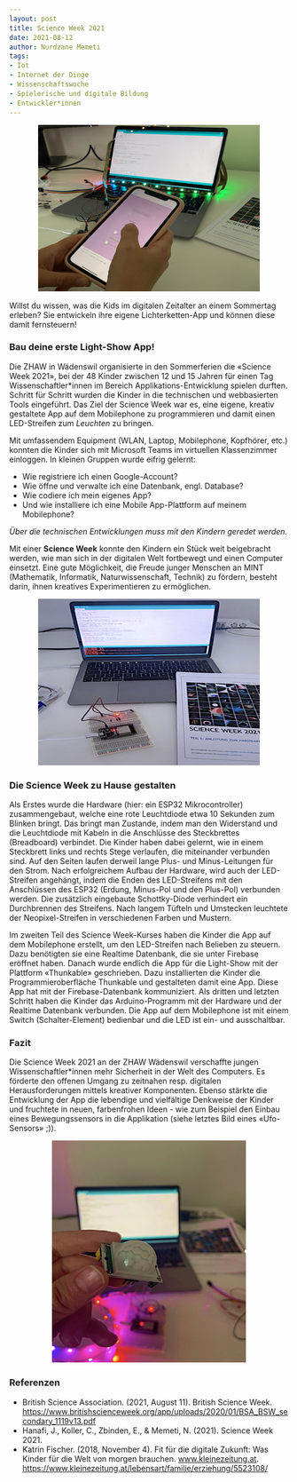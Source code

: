 ```yaml
--- 
layout: post
title: Science Week 2021 
date: 2021-08-12
author: Nurdzane Memeti
tags: 
- Iot
- Internet der Dinge
- Wissenschaftswoche
- Spielerische und digitale Bildung
- Entwickler*innen
---
```


<p align="center">
  <img width="400" height="300" src="/assets/images/post_20210812/5_ScienceWeek.png">
</p>

Willst du wissen, was die Kids im digitalen Zeitalter an einem Sommertag erleben? Sie entwickeln ihre eigene Lichterketten-App und können diese damit fernsteuern! 


### Bau deine erste Light-Show App!

Die ZHAW in Wädenswil organisierte in den Sommerferien die «Science Week 2021», bei der 48 Kinder zwischen 12 und 15 Jahren für einen Tag Wissenschaftler*innen im Bereich Applikations-Entwicklung spielen durften. Schritt für Schritt wurden die Kinder in die technischen und webbasierten Tools eingeführt. Das Ziel der Science Week war es, eine eigene, kreativ gestaltete App auf dem Mobilephone zu programmieren und damit einen LED-Streifen zum *Leuchten* zu bringen. 

Mit umfassendem Equipment (WLAN, Laptop, Mobilephone, Kopfhörer, etc.) konnten die Kinder sich mit Microsoft Teams im virtuellen Klassenzimmer einloggen.
In kleinen Gruppen wurde eifrig gelernt:
-	Wie registriere ich einen Google-Account?
-	Wie öffne und verwalte ich eine Datenbank, engl. Database?
-	Wie codiere ich mein eigenes App? 
-	Und wie installiere ich eine Mobile App-Plattform auf meinem Mobilephone?

*Über die technischen Entwicklungen muss mit den Kindern geredet werden.*

Mit einer **Science Week** konnte den Kindern ein Stück weit beigebracht werden, wie man sich in der digitalen Welt fortbewegt und einen Computer einsetzt. Eine gute Möglichkeit, die Freude junger Menschen an MINT (Mathematik, Informatik, Naturwissenschaft, Technik) zu fördern, besteht darin, ihnen kreatives Experimentieren zu ermöglichen. 


<p align="center">
  <img width="400" height="300" src="/assets/images/post_20210812/0_ScienceWeek.png">
</p>

### Die Science Week zu Hause gestalten

Als Erstes wurde die Hardware (hier: ein ESP32 Mikrocontroller) zusammengebaut, welche eine rote Leuchtdiode etwa 10 Sekunden zum Blinken bringt. Das bringt man Zustande, indem man den Widerstand und die Leuchtdiode mit Kabeln in die Anschlüsse des Steckbrettes (Breadboard) verbindet. Die Kinder haben dabei gelernt, wie in einem Steckbrett links und rechts Stege verlaufen, die miteinander verbunden sind. Auf den Seiten laufen derweil lange Plus- und Minus-Leitungen für den Strom. Nach erfolgreichem Aufbau der Hardware, wird auch der LED-Streifen angehängt, indem die Enden des LED-Streifens mit den Anschlüssen des ESP32 (Erdung, Minus-Pol und den Plus-Pol) verbunden werden. Die zusätzlich eingebaute Schottky-Diode verhindert ein Durchbrennen des Streifens. Nach langem Tüfteln und Umstecken leuchtete der Neopixel-Streifen in verschiedenen Farben und Mustern.

Im zweiten Teil des Science Week-Kurses haben die Kinder die App auf dem Mobilephone erstellt, um den LED-Streifen nach Belieben zu steuern. Dazu benötigten sie eine Realtime Datenbank, die sie unter Firebase eröffnet haben. Danach wurde endlich die App für die Light-Show mit der Plattform «Thunkable» geschrieben. Dazu installierten die Kinder die Programmieroberfläche Thunkable und gestalteten damit eine App. Diese App hat mit der Firebase-Datenbank kommuniziert. Als dritten und letzten Schritt haben die Kinder das Arduino-Programm mit der Hardware und der Realtime Datenbank verbunden. Die App auf dem Mobilephone ist mit einem Switch (Schalter-Element) bedienbar und die LED ist ein- und ausschaltbar. 

### Fazit

Die Science Week 2021 an der ZHAW Wädenswil verschaffte jungen Wissenschaftler*innen mehr Sicherheit in der Welt des Computers. Es förderte den offenen Umgang zu zeitnahen resp. digitalen Herausforderungen mittels kreativer Komponenten. Ebenso stärkte die Entwicklung der App die lebendige und vielfältige Denkweise der Kinder und fruchtete in neuen, farbenfrohen Ideen - wie zum Beispiel den Einbau eines Bewegungssensors in die Applikation (siehe letztes Bild eines «Ufo-Sensors» ;)). 


<p align="center">
  <img width="350" height="400" src="/assets/images/post_20210812/4_ScienceWeek.png">
</p>

### Referenzen

- British Science Association. (2021, August 11). British Science Week. https://www.britishscienceweek.org/app/uploads/2020/01/BSA_BSW_secondary_1119v13.pdf
- Hanafi, J., Koller, C., Zbinden, E., & Memeti, N. (2021). Science Week 2021. 
- Katrin Fischer. (2018, November 4). Fit für die digitale Zukunft: Was Kinder für die Welt von morgen brauchen. www.kleinezeitung.at. https://www.kleinezeitung.at/lebensart/familie/erziehung/5523108/


